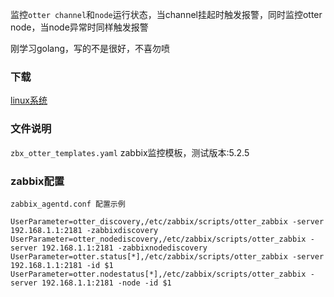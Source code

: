 监控`otter channel`和`node`运行状态，当channel挂起时触发报警，同时监控otter node，当node异常时同样触发报警

刚学习golang，写的不是很好，不喜勿喷
### 下载
[linux系统](https://github.com/typ431127/otter-zabbix/releases/download/1.0/Otter-zabbix-linux-amd64.zip) 

### 文件说明
`zbx_otter_templates.yaml` zabbix监控模板，测试版本:5.2.5

### zabbix配置
`zabbix_agentd.conf 配置示例`
```
UserParameter=otter_discovery,/etc/zabbix/scripts/otter_zabbix -server 192.168.1.1:2181 -zabbixdiscovery
UserParameter=otter_nodediscovery,/etc/zabbix/scripts/otter_zabbix -server 192.168.1.1:2181 -zabbixnodediscovery
UserParameter=otter.status[*],/etc/zabbix/scripts/otter_zabbix -server 192.168.1.1:2181 -id $1
UserParameter=otter.nodestatus[*],/etc/zabbix/scripts/otter_zabbix -server 192.168.1.1:2181 -node -id $1

```
